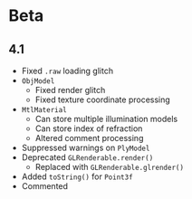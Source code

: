 Beta
====
4.1
---
 * Fixed `.raw` loading glitch
 * `ObjModel`
	 * Fixed render glitch
	 * Fixed texture coordinate processing
 * `MtlMaterial`
	 * Can store multiple illumination models
	 * Can store index of refraction
	 * Altered comment processing
 * Suppressed warnings on `PlyModel`
 * Deprecated `GLRenderable.render()`
	 * Replaced with `GLRenderable.glrender()`
 * Added `toString()` for `Point3f`
 * Commented
